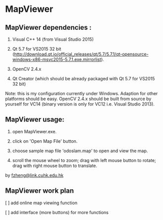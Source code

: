 # MapViewer

## MapViewer dependencies :

1. Visual C++ 14 (from Visual Studio 2015)

2. Qt 5.7 for VS2015 32 bit (http://download.qt.io/official_releases/qt/5.7/5.7.1/qt-opensource-windows-x86-msvc2015-5.7.1.exe.mirrorlist).

3. OpenCV 2.4.x 

4. Qt Creator (which should be already packaged with  Qt 5.7 for VS2015 32 bit)

Note: this is my configuration currently under Windows. Adaption for other platforms should be easy. OpenCV 2.4.x should be built from source by yourself for VC14 (binary version is only for VC12 i.e. Visual Studio 2013).



## MapViewer usage:

1. open MapViewer.exe.

2. click on 'Open Map File' button.

3. choose sample map file 'odoslam.map' to open and view the map.

4. scroll the mouse wheel to zoom; drag with left mouse button to rotate; drag with right mouse button to translate.

by fzheng@link.cuhk.edu.hk

## MapViewer work plan

[ ] add online map viewing function

[ ] add interface (more buttons) for more functions
